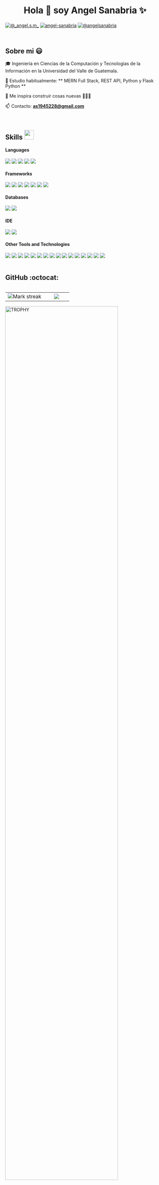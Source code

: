 <h1 align="center">Hola 👋  soy Angel Sanabria ✨ </h1> 
<a href="https://www.instagram.com/_angel.s.m_/" target="blank"><img align="center" src="https://img.shields.io/badge/Instagram-E4405F?style=for-the-badge&logo=instagram&logoColor=white" alt="@_angel.s.m_" /></a>
<a href="https://www.linkedin.com/in/angel-sanabria-desarrollador/" target="blank"><img align="center" src="https://img.shields.io/badge/LinkedIn-0077B5?style=for-the-badge&logo=linkedin&logoColor=white" alt="angel-sanabria"/></a>
<a href = "mailto:as1945228@gmail.com" target="blank"><img align="center" src="https://img.shields.io/badge/Gmail-D14836?style=for-the-badge&logo=gmail&logoColor=white" alt="@angelsanabria"  /></a>
  </p>
<br>
<h2>Sobre mi 😃</h2>
<!--Intro start-->

<p align="left">
🎓 Ingeniería en Ciencias de la Computación y Tecnologias de la Información en la Universidad del Valle de Guatemala.

🌱 Estudio habitualmente:  ** MERN Full Stack, REST API, Python y Flask Python **

📝 Me inspira construir cosas nuevas 👨🏻‍💻

📫 Contacto: **as1945228@gmail.com**
<!--Intro end-->
  </p>
<br>

 <h2> Skills <img src="https://media.giphy.com/media/iY8CRBdQXODJSCERIr/giphy.gif" width="30px">&nbsp; 
 </h2>
<h4> Languages </h4>
<span> 
  <img src="https://img.shields.io/badge/HTML5-E34F26?style=for-the-badge&logo=html5&logoColor=white">
  <img src="https://img.shields.io/badge/CSS3-1572B6?style=for-the-badge&logo=css3&logoColor=white">
  <img src="https://img.shields.io/badge/JavaScript-F7DF1E?style=for-the-badge&logo=javascript&logoColor=black">
  <img src="https://img.shields.io/badge/Java-ED8B00?style=for-the-badge&logo=java&logoColor=white">
  <img src="https://img.shields.io/badge/Python-3776AB?style=for-the-badge&logo=python&logoColor=white">

</span>

<h4> Frameworks </h4>
<span>
  <img src="https://img.shields.io/badge/Express.js-000000?style=for-the-badge&logo=express&logoColor=white">
  <img src="https://img.shields.io/badge/Yarn-2C8EBB?style=for-the-badge&logo=yarn&logoColor=white">
  <img src="https://img.shields.io/badge/npm-CB3837?style=for-the-badge&logo=npm&logoColor=white">
  <img src="https://img.shields.io/badge/Node.js-339933?style=for-the-badge&logo=nodedotjs&logoColor=white">
  <img src="https://img.shields.io/badge/React-20232A?style=for-the-badge&logo=react&logoColor=61DAFB">
  <img src="https://img.shields.io/badge/Bootstrap-563D7C?style=for-the-badge&logo=bootstrap&logoColor=white">
  <img src="https://img.shields.io/badge/Tailwind_CSS-38B2AC?style=for-the-badge&logo=tailwind-css&logoColor=white">

</span>

<h4> Databases </h4>
<span>
  <img src="https://img.shields.io/badge/MySQL-00000F?style=for-the-badge&logo=mysql&logoColor=white">
  <img src="https://img.shields.io/badge/MongoDB-4EA94B?style=for-the-badge&logo=mongodb&logoColor=white">
</span>

<h4> IDE </h4>
<span>
<img src="https://img.shields.io/badge/Android_Studio-3DDC84?style=for-the-badge&logo=android-studio&logoColor=white">
<img src="https://img.shields.io/badge/Visual_Studio_Code-0078D4?style=for-the-badge&logo=visual%20studio%20code&logoColor=white">

<h4> Other Tools and Technologies </h4>
<span>
  <img src="https://img.shields.io/badge/Git-F05032?style=for-the-badge&logo=git&logoColor=white">
  <img src="https://img.shields.io/badge/Postman-FF6C37?style=for-the-badge&logo=Postman&logoColor=white">
  <img src="https://img.shields.io/badge/Xampp-F37623?style=for-the-badge&logo=xampp&logoColor=white">
  <img src="https://img.shields.io/badge/Git-F05032?style=for-the-badge&logo=git&logoColor=white">
  <img src="https://img.shields.io/badge/Markdown-000000?style=for-the-badge&logo=markdown&logoColor=white">
  <img src="https://img.shields.io/badge/json-5E5C5C?style=for-the-badge&logo=json&logoColor=white">
  <img src="https://img.shields.io/badge/jQuery-0769AD?style=for-the-badge&logo=jquery&logoColor=white">
  <img src="https://img.shields.io/badge/React_Router-CA4245?style=for-the-badge&logo=react-router&logoColor=white">
  <img src="https://img.shields.io/badge/Font_Awesome-339AF0?style=for-the-badge&logo=fontawesome&logoColor=white">
  <img src="https://img.shields.io/badge/Firebase-FFCA28?style=for-the-badge&logo=firebase&logoColor=white">
  <img src="https://img.shields.io/badge/Vercel-000000?style=for-the-badge&logo=vercel&logoColor=white">
  <img src="https://img.shields.io/badge/MongoDB_Atlas-47A248?style=for-the-badge&logo=mongodb&logoColor=white">
  <img src="https://img.shields.io/badge/Flask-000000?style=for-the-badge&logo=flask&logoColor=white">
  <img src="https://img.shields.io/badge/Figma-F24E1E?style=for-the-badge&logo=figma&logoColor=white">
  <img src="https://img.shields.io/badge/Cisco_Packet_Tracer-1BA0D7?style=for-the-badge&logo=cisco&logoColor=white">
  <img src="https://img.shields.io/badge/React_Leaflet-61DAFB?style=for-the-badge&logo=react&logoColor=white">


</span>
<br>
<br>
<!-------------------------->
<h2>GitHub :octocat:</h2>
<!--- stats & Trophy (start) -->
<p align="center">
  <!--- stats (start) -->
<table align="left">
<tr border="none">
<td width="60%" align="center">

<!--  <img  align="center"  src="https://github-readme-stats.vercel.app/api?username=unsimpledev&theme=dark&show_icons=true&count_private=true" />
  <br></br> -->
  <img  title="🔥 Get streak stats for your profile at git.io/streak-stats" alt="Mark streak" src="https://github-readme-streak-stats.herokuapp.com/?user=asanabria-2021067&theme=dark&hide_border=false" /> 
</td>

<td width="40%" align="center">

  <img  align="center"  src="https://github-readme-stats.anuraghazra1.vercel.app/api/top-langs/?username=asanabria-2021067&theme=dark&hide_border=false&no-bg=true&no-frame=true&langs_count=10"/>

  </td>
</tr>
</table>
<!--- stats (end) -->

<!--- trophy (start) -->
<div align=left>
  <a href="https://github.com/ryo-ma/github-profile-trophy" title="Go to Source">
      <img align="center" width=84% src="https://github-profile-trophy.vercel.app/?username=asanabria-2021067&theme=radical&row=1&column=7&margin-h=15&margin-w=5&no-bg=true" alt="TROPHY" />
    </a>
</div>
<!--- trophy (start) -->


</p>        
<!--- stats (end) -->
